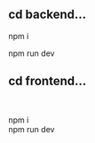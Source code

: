 <h2>
cd backend... 
</h2>
  <p>
npm i
  </p>  

npm run dev
<br>
  <h2>  
cd frontend...
  </h2>  
    
<br>
  </p>  

npm i
<br>
npm run dev
  </p>  
<br>
